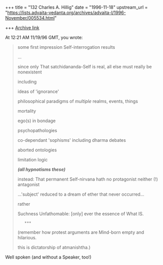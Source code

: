 +++
title = "132 Charles A. Hillig"
date = "1996-11-18"
upstream_url = "https://lists.advaita-vedanta.org/archives/advaita-l/1996-November/005534.html"

+++
[Archive link](https://lists.advaita-vedanta.org/archives/advaita-l/1996-November/005534.html)

At 12:21 AM 11/19/96 GMT, you wrote:
>some
>first impression
>Self-interrogation
>results
>
>...
>
>since only
>That satchidananda-Self
>is real,
>all else must
>   really
>be nonexistent
>
>   including
>
>ideas of 'ignorance'
>
>philosophical paradigms of
>   *multiple* realms, events, things
>
>mortality
>
>ego(s) in bondage
>
>psychopathologies
>
>co-dependant 'sophisms'
>  including dharma debates
>
>aborted ontologies
>
>limitation logic
>
>***(all hypnotisms these)***
>
>
>instead:
>That permanent Self-nirvana
>hath no protagonist
>neither (!) antagonist
>
>...'subject' reduced to a
>dream of ether that
>never occurred...
>
>rather
>
>Suchness Unfathomable:
>[only] ever the essence of
>What IS.
>
>        ***
>
>(remember how protest
>arguments are Mind-born
>empty and hilarious.
>
>this is dictatorship of
>atmanishtha.)


Well spoken (and without a Speaker, too!)

